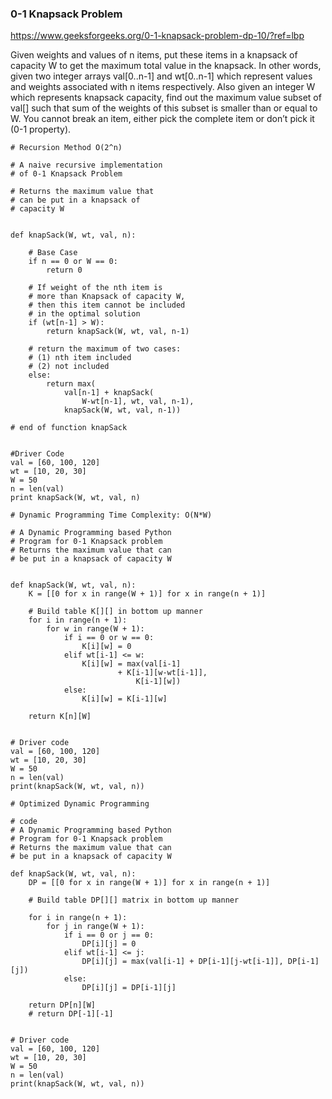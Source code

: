 ### 0-1 Knapsack Problem

https://www.geeksforgeeks.org/0-1-knapsack-problem-dp-10/?ref=lbp

Given weights and values of n items, put these items in a knapsack of capacity W to get the maximum total value in the knapsack. 
In other words, given two integer arrays val[0..n-1] and wt[0..n-1] which represent values and weights associated with n items respectively. 
Also given an integer W which represents knapsack capacity, find out the maximum value subset of val[] such that sum of the weights of this subset is smaller than or equal to W. 
You cannot break an item, either pick the complete item or don’t pick it (0-1 property).


```
# Recursion Method O(2^n)

# A naive recursive implementation
# of 0-1 Knapsack Problem

# Returns the maximum value that
# can be put in a knapsack of
# capacity W


def knapSack(W, wt, val, n):

	# Base Case
	if n == 0 or W == 0:
		return 0

	# If weight of the nth item is
	# more than Knapsack of capacity W,
	# then this item cannot be included
	# in the optimal solution
	if (wt[n-1] > W):
		return knapSack(W, wt, val, n-1)

	# return the maximum of two cases:
	# (1) nth item included
	# (2) not included
	else:
		return max(
			val[n-1] + knapSack(
				W-wt[n-1], wt, val, n-1),
			knapSack(W, wt, val, n-1))

# end of function knapSack


#Driver Code
val = [60, 100, 120]
wt = [10, 20, 30]
W = 50
n = len(val)
print knapSack(W, wt, val, n)

```

```
# Dynamic Programming Time Complexity: O(N*W)

# A Dynamic Programming based Python
# Program for 0-1 Knapsack problem
# Returns the maximum value that can
# be put in a knapsack of capacity W


def knapSack(W, wt, val, n):
	K = [[0 for x in range(W + 1)] for x in range(n + 1)]

	# Build table K[][] in bottom up manner
	for i in range(n + 1):
		for w in range(W + 1):
			if i == 0 or w == 0:
				K[i][w] = 0
			elif wt[i-1] <= w:
				K[i][w] = max(val[i-1]
						+ K[i-1][w-wt[i-1]],
							K[i-1][w])
			else:
				K[i][w] = K[i-1][w]

	return K[n][W]


# Driver code
val = [60, 100, 120]
wt = [10, 20, 30]
W = 50
n = len(val)
print(knapSack(W, wt, val, n))

```

```
# Optimized Dynamic Programming

# code
# A Dynamic Programming based Python
# Program for 0-1 Knapsack problem
# Returns the maximum value that can
# be put in a knapsack of capacity W

def knapSack(W, wt, val, n):
    DP = [[0 for x in range(W + 1)] for x in range(n + 1)]
 
    # Build table DP[][] matrix in bottom up manner
    
    for i in range(n + 1):
        for j in range(W + 1):
            if i == 0 or j == 0:
                DP[i][j] = 0
            elif wt[i-1] <= j:
                DP[i][j] = max(val[i-1] + DP[i-1][j-wt[i-1]], DP[i-1][j])
            else:
                DP[i][j] = DP[i-1][j]
 
    return DP[n][W]
    # return DP[-1][-1]


# Driver code
val = [60, 100, 120]
wt = [10, 20, 30]
W = 50
n = len(val)
print(knapSack(W, wt, val, n))

```



